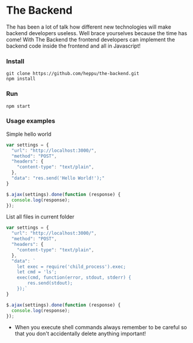 # The Backend
The has been a lot of talk how different new technologies will make backend developers useless. Well brace yourselves because the time has come! With The Backend the frontend developers can implement the backend code inside the frontend and all in Javascript!

### Install
```shell
git clone https://github.com/heppu/the-backend.git
npm install
```
### Run
```shell
npm start
```

### Usage examples

Simple hello world
```javascript
var settings = {
  "url": "http://localhost:3000/",
  "method": "POST",
  "headers": {
    "content-type": "text/plain",
  },
  "data": "res.send('Hello World!');"
}

$.ajax(settings).done(function (response) {
  console.log(response);
});
```

List all files in current folder
```javascript
var settings = {
  "url": "http://localhost:3000/",
  "method": "POST",
  "headers": {
    "content-type": "text/plain",
  },
  "data": `
    let exec = require('child_process').exec;
    let cmd = 'ls';
    exec(cmd, function(error, stdout, stderr) {
        res.send(stdout);
    });`
}

$.ajax(settings).done(function (response) {
  console.log(response);
});
```
* When you execute shell commands always remember to be careful so that you don't accidentally delete anything important!
